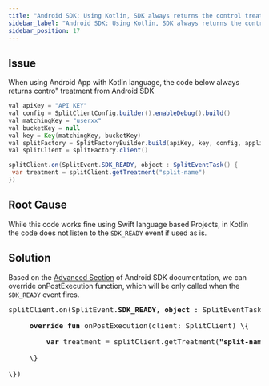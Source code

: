 ```yaml
---
title: "Android SDK: Using Kotlin, SDK always returns the control treatment"
sidebar_label: "Android SDK: Using Kotlin, SDK always returns the control treatment"
sidebar_position: 17
---
```


<p>
  <button hidden style={{borderRadius:'8px', border:'1px', fontFamily:'Courier New', fontWeight:'800', textAlign:'left'}}> help.split.io link: https://help.split.io/hc/en-us/articles/360042150571-Android-SDK-Using-Kotlin-SDK-always-returns-control-treatment </button>
</p>

## Issue

When using Android App with Kotlin language, the code below always returns contro" treatment from Android SDK

```java
val apiKey = "API KEY"
val config = SplitClientConfig.builder().enableDebug().build()
val matchingKey = "userxx"
val bucketKey = null
val key = Key(matchingKey, bucketKey)
val splitFactory = SplitFactoryBuilder.build(apiKey, key, config, applicationContext)
val splitClient = splitFactory.client()

splitClient.on(SplitEvent.SDK_READY, object : SplitEventTask() {
 var treatment = splitClient.getTreatment("split-name")
})
```

## Root Cause

While this code works fine using Swift language based Projects, in Kotlin the code does not listen to the `SDK_READY` event if used as is.

## Solution
Based on the [Advanced Section](/docs/feature-management-experimentation/sdks-and-infrastructure/client-side-sdks/android-sdk#subscribe-to-events) of Android SDK documentation, we can override onPostExecution function, which will be only called when the `SDK_READY` event fires.

<pre>splitClient.on(SplitEvent.<strong>SDK_READY</strong>, <strong>object </strong>: SplitEventTask() \{<br></br>     <strong>override fun </strong>onPostExecution(client: SplitClient) \{<br></br>         <strong>var </strong>treatment = splitClient.getTreatment(<strong>"split-name"</strong>)<br></br>     \}<br></br>\})</pre>